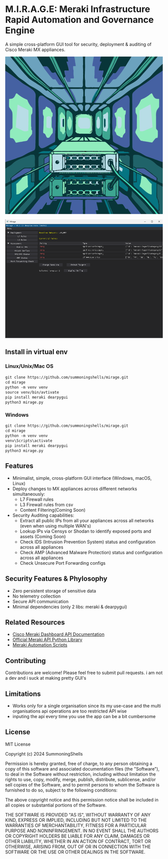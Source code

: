 # M.I.R.A.G.E: Meraki Infrastructure Rapid Automation and Governance Engine
A simple cross-platform GUI tool for security, deployment & auditing of Cisco Meraki MX appliances.

![alt text](logo.png)


![alt text](preview.png)

## Install in virtual env

### Linux/Unix/Mac OS
```
git clone https://github.com/summoningshells/mirage.git
cd mirage
python -m venv venv
source venv/bin/avtivate
pip install meraki dearpygui
python3 mirage.py
```
### Windows
```
git clone https://github.com/summoningshells/mirage.git
cd mirage
python -m venv venv
venv\Scripts\activate
pip install meraki dearpygui
python3 mirage.py
```


## Features
- Minimalist, simple, cross-platform GUI interface (Windows, macOS, Linux)
- Deploy changes to MX appliances across different networks simultaneously:
    - L7 Firewall rules
    - L3 Firewall rules from csv
    - Content Filtering(Coming Soon)
- Security Auditing capabilities:
    - Extract all public IPs from all your appliances across all networks (even when using multiple WAN's)
    - Lookup IPs via Censys or Shodan to identify exposed ports and assets (Coming Soon)
    - Check IDS (Intrusion Prevention System) status and configuration across all appliances
    - Check AMP (Advanced Malware Protection) status and configuration across all appliances
    - Check Unsecure Port Forwarding configs 


## Security Features & Phylosophy
- Zero persistent storage of sensitive data 
- No telemetry collection
- Secure API communication
- Minimal dependencies (only 2 libs: meraki & dearpygui)

## Related Resources
- [Cisco Meraki Dashboard API Documentation](https://developer.cisco.com/meraki/api-v1/)
- [Official Meraki API Python Library](https://github.com/meraki/dashboard-api-python)
- [Meraki Automation Scripts](https://github.com/meraki/automation-scripts)


## Contributing
Contributions are welcome! Please feel free to submit pull requests. i am not a dev and i suck at making pretty GUI's 


## Limitations
- Works only for a single organisation since its my use-case and the multi organisations api operations are too restricted API wise
- inputing the api every time you use the app can be a bit cumbersome

## License

MIT License

Copyright (c) 2024 SummoningShells

Permission is hereby granted, free of charge, to any person obtaining a copy
of this software and associated documentation files (the "Software"), to deal
in the Software without restriction, including without limitation the rights
to use, copy, modify, merge, publish, distribute, sublicense, and/or sell
copies of the Software, and to permit persons to whom the Software is
furnished to do so, subject to the following conditions:

The above copyright notice and this permission notice shall be included in all
copies or substantial portions of the Software.

THE SOFTWARE IS PROVIDED "AS IS", WITHOUT WARRANTY OF ANY KIND, EXPRESS OR
IMPLIED, INCLUDING BUT NOT LIMITED TO THE WARRANTIES OF MERCHANTABILITY,
FITNESS FOR A PARTICULAR PURPOSE AND NONINFRINGEMENT. IN NO EVENT SHALL THE
AUTHORS OR COPYRIGHT HOLDERS BE LIABLE FOR ANY CLAIM, DAMAGES OR OTHER
LIABILITY, WHETHER IN AN ACTION OF CONTRACT, TORT OR OTHERWISE, ARISING FROM,
OUT OF OR IN CONNECTION WITH THE SOFTWARE OR THE USE OR OTHER DEALINGS IN THE
SOFTWARE. 
